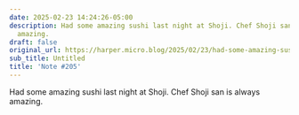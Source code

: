 ```yaml
---
date: 2025-02-23 14:24:26-05:00
description: Had some amazing sushi last night at Shoji. Chef Shoji san is always
  amazing.
draft: false
original_url: https://harper.micro.blog/2025/02/23/had-some-amazing-sushi-last.html
sub_title: Untitled
title: 'Note #205'
---
```


Had some amazing sushi last night at Shoji. Chef Shoji san is always amazing.